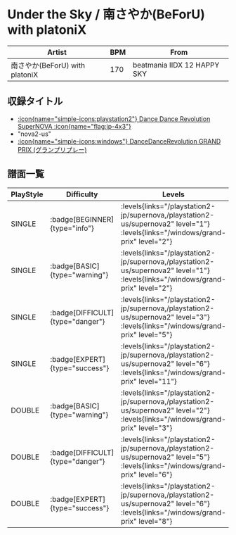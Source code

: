 # Under the Sky / 南さやか(BeForU) with platoniX

|Artist|BPM|From|
|------|---|----|
|南さやか(BeForU) with platoniX|170|beatmania IIDX 12 HAPPY SKY|

## 収録タイトル

- [:icon{name="simple-icons:playstation2"} Dance Dance Revolution SuperNOVA :icon{name="flag:jp-4x3"}](/playstation2-jp/supernova)
- "nova2-us"
- [:icon{name="simple-icons:windows"} DanceDanceRevolution GRAND PRIX (グランプリプレー)](/windows/grand-prix)

## 譜面一覧

|PlayStyle|Difficulty|Levels|Notes|Movie|
|---------|----------|------|-----|-----|
|SINGLE| :badge[BEGINNER]{type="info"}| :levels{links="/playstation2-jp/supernova,/playstation2-us/supernova2" level="1"} :levels{links="/windows/grand-prix" level="2"}|64/0||
|SINGLE| :badge[BASIC]{type="warning"}| :levels{links="/playstation2-jp/supernova,/playstation2-us/supernova2" level="1"} :levels{links="/windows/grand-prix" level="2"}|64/2||
|SINGLE| :badge[DIFFICULT]{type="danger"}| :levels{links="/playstation2-jp/supernova,/playstation2-us/supernova2" level="3"} :levels{links="/windows/grand-prix" level="5"}|117/9||
|SINGLE| :badge[EXPERT]{type="success"}| :levels{links="/playstation2-jp/supernova,/playstation2-us/supernova2" level="6"} :levels{links="/windows/grand-prix" level="11"}|197/21||
|DOUBLE| :badge[BASIC]{type="warning"}| :levels{links="/playstation2-jp/supernova,/playstation2-us/supernova2" level="2"} :levels{links="/windows/grand-prix" level="3"}|93/0||
|DOUBLE| :badge[DIFFICULT]{type="danger"}| :levels{links="/playstation2-jp/supernova,/playstation2-us/supernova2" level="5"} :levels{links="/windows/grand-prix" level="6"}|177/8||
|DOUBLE| :badge[EXPERT]{type="success"}| :levels{links="/playstation2-jp/supernova,/playstation2-us/supernova2" level="6"} :levels{links="/windows/grand-prix" level="8"}|213/5||
